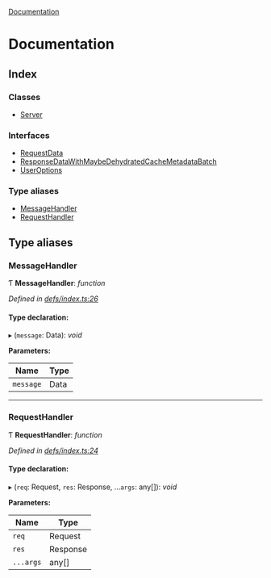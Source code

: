 [Documentation](README.md)

# Documentation

## Index

### Classes

* [Server](classes/server.md)

### Interfaces

* [RequestData](interfaces/requestdata.md)
* [ResponseDataWithMaybeDehydratedCacheMetadataBatch](interfaces/responsedatawithmaybedehydratedcachemetadatabatch.md)
* [UserOptions](interfaces/useroptions.md)

### Type aliases

* [MessageHandler](README.md#messagehandler)
* [RequestHandler](README.md#requesthandler)

## Type aliases

###  MessageHandler

Ƭ **MessageHandler**: *function*

*Defined in [defs/index.ts:26](https://github.com/badbatch/graphql-box/blob/e94b582f/packages/server/src/defs/index.ts#L26)*

#### Type declaration:

▸ (`message`: Data): *void*

**Parameters:**

Name | Type |
------ | ------ |
`message` | Data |

___

###  RequestHandler

Ƭ **RequestHandler**: *function*

*Defined in [defs/index.ts:24](https://github.com/badbatch/graphql-box/blob/e94b582f/packages/server/src/defs/index.ts#L24)*

#### Type declaration:

▸ (`req`: Request, `res`: Response, ...`args`: any[]): *void*

**Parameters:**

Name | Type |
------ | ------ |
`req` | Request |
`res` | Response |
`...args` | any[] |
